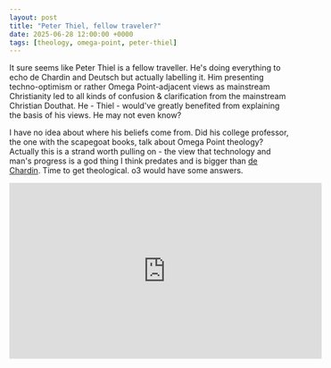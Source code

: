 ```yaml
---
layout: post
title: "Peter Thiel, fellow traveler?"
date: 2025-06-28 12:00:00 +0000
tags: [theology, omega-point, peter-thiel]
---
```


It sure seems like Peter Thiel is a fellow traveller. He's doing everything to echo de Chardin and Deutsch but actually labelling it. Him presenting techno-optimism or rather Omega Point-adjacent views as mainstream Christianity led to all kinds of confusion & clarification from the mainstream Christian Douthat. He - Thiel - would've greatly benefited from explaining the basis of his views. He may not even know?

I have no idea about where his beliefs come from. Did his college professor, the one with the scapegoat books, talk about Omega Point theology? Actually this is a strand worth pulling on - the view that technology and man's progress is a god thing I think predates and is bigger than [de Chardin](https://en.wikipedia.org/wiki/Omega_Point). Time to get theological. o3 would have some answers.

<iframe width="560" height="315"
        src="https://www.youtube.com/embed/vV7YgnPUxcU"
        frameborder="0"
        allow="accelerometer; autoplay; clipboard-write; encrypted-media; gyroscope; picture-in-picture"
        allowfullscreen></iframe>
